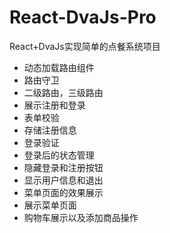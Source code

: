 # React-DvaJs-Pro
React+DvaJs实现简单的点餐系统项目

* 动态加载路由组件
* 路由守卫
* 二级路由，三级路由
* 展示注册和登录
* 表单校验
* 存储注册信息
* 登录验证
* 登录后的状态管理
* 隐藏登录和注册按钮
* 显示用户信息和退出
* 菜单页面的效果展示
* 展示菜单页面
* 购物车展示以及添加商品操作

